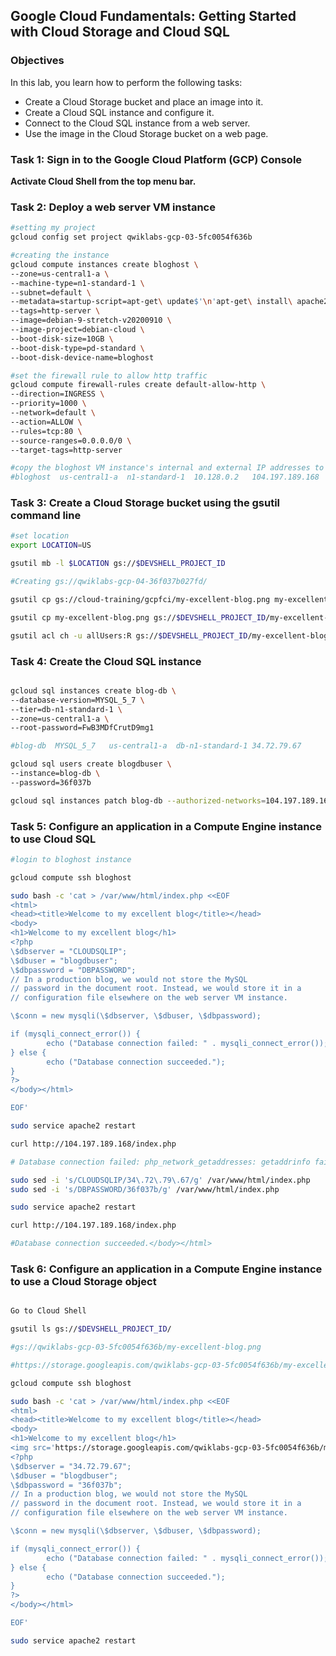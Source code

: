 ## Google Cloud Fundamentals: Getting Started with Cloud Storage and Cloud SQL

### Objectives

In this lab, you learn how to perform the following tasks:

- Create a Cloud Storage bucket and place an image into it.
- Create a Cloud SQL instance and configure it.
- Connect to the Cloud SQL instance from a web server.
- Use the image in the Cloud Storage bucket on a web page.



### Task 1: Sign in to the Google Cloud Platform (GCP) Console

**Activate Cloud Shell from the top menu bar.**

### Task 2: Deploy a web server VM instance

```bash
#setting my project
gcloud config set project qwiklabs-gcp-03-5fc0054f636b

#creating the instance
gcloud compute instances create bloghost \
--zone=us-central1-a \
--machine-type=n1-standard-1 \
--subnet=default \
--metadata=startup-script=apt-get\ update$'\n'apt-get\ install\ apache2\ php\ php-mysql\ -y$'\n'service\ apache2\ restart \
--tags=http-server \
--image=debian-9-stretch-v20200910 \
--image-project=debian-cloud \
--boot-disk-size=10GB \
--boot-disk-type=pd-standard \
--boot-disk-device-name=bloghost

#set the firewall rule to allow http traffic
gcloud compute firewall-rules create default-allow-http \
--direction=INGRESS \
--priority=1000 \
--network=default \
--action=ALLOW \
--rules=tcp:80 \
--source-ranges=0.0.0.0/0 \
--target-tags=http-server

#copy the bloghost VM instance's internal and external IP addresses to a text editor for use #later in this lab.
#bloghost  us-central1-a  n1-standard-1  10.128.0.2   104.197.189.168

```



### Task 3: Create a Cloud Storage bucket using the gsutil command line

```bash
#set location
export LOCATION=US

gsutil mb -l $LOCATION gs://$DEVSHELL_PROJECT_ID

#Creating gs://qwiklabs-gcp-04-36f037b027fd/

gsutil cp gs://cloud-training/gcpfci/my-excellent-blog.png my-excellent-blog.png

gsutil cp my-excellent-blog.png gs://$DEVSHELL_PROJECT_ID/my-excellent-blog.png

gsutil acl ch -u allUsers:R gs://$DEVSHELL_PROJECT_ID/my-excellent-blog.png

```



### Task 4: Create the Cloud SQL instance

```bash

gcloud sql instances create blog-db \
--database-version=MYSQL_5_7 \
--tier=db-n1-standard-1 \
--zone=us-central1-a \
--root-password=FwB3MDfCrutD9mg1

#blog-db  MYSQL_5_7   us-central1-a  db-n1-standard-1 34.72.79.67

gcloud sql users create blogdbuser \
--instance=blog-db \
--password=36f037b

gcloud sql instances patch blog-db --authorized-networks=104.197.189.168/32 -q


```



### Task 5: Configure an application in a Compute Engine instance to use Cloud SQL

```bash
#login to bloghost instance

gcloud compute ssh bloghost

sudo bash -c 'cat > /var/www/html/index.php <<EOF
<html>
<head><title>Welcome to my excellent blog</title></head>
<body>
<h1>Welcome to my excellent blog</h1>
<?php
\$dbserver = "CLOUDSQLIP";
\$dbuser = "blogdbuser";
\$dbpassword = "DBPASSWORD";
// In a production blog, we would not store the MySQL
// password in the document root. Instead, we would store it in a
// configuration file elsewhere on the web server VM instance.

\$conn = new mysqli(\$dbserver, \$dbuser, \$dbpassword);

if (mysqli_connect_error()) {
        echo ("Database connection failed: " . mysqli_connect_error());
} else {
        echo ("Database connection succeeded.");
}
?>
</body></html>

EOF'

sudo service apache2 restart

curl http://104.197.189.168/index.php

# Database connection failed: php_network_getaddresses: getaddrinfo failed: Name or service not known

sudo sed -i 's/CLOUDSQLIP/34\.72\.79\.67/g' /var/www/html/index.php
sudo sed -i 's/DBPASSWORD/36f037b/g' /var/www/html/index.php

sudo service apache2 restart

curl http://104.197.189.168/index.php

#Database connection succeeded.</body></html>


```



### Task 6: Configure an application in a Compute Engine instance to use a Cloud Storage object

```bash

Go to Cloud Shell

gsutil ls gs://$DEVSHELL_PROJECT_ID/

#gs://qwiklabs-gcp-03-5fc0054f636b/my-excellent-blog.png

#https://storage.googleapis.com/qwiklabs-gcp-03-5fc0054f636b/my-excellent-blog.png

gcloud compute ssh bloghost

sudo bash -c 'cat > /var/www/html/index.php <<EOF
<html>
<head><title>Welcome to my excellent blog</title></head>
<body>
<h1>Welcome to my excellent blog</h1>
<img src='https://storage.googleapis.com/qwiklabs-gcp-03-5fc0054f636b/my-excellent-blog.png'>
<?php
\$dbserver = "34.72.79.67";
\$dbuser = "blogdbuser";
\$dbpassword = "36f037b";
// In a production blog, we would not store the MySQL
// password in the document root. Instead, we would store it in a
// configuration file elsewhere on the web server VM instance.

\$conn = new mysqli(\$dbserver, \$dbuser, \$dbpassword);

if (mysqli_connect_error()) {
        echo ("Database connection failed: " . mysqli_connect_error());
} else {
        echo ("Database connection succeeded.");
}
?>
</body></html>

EOF'

sudo service apache2 restart


```


